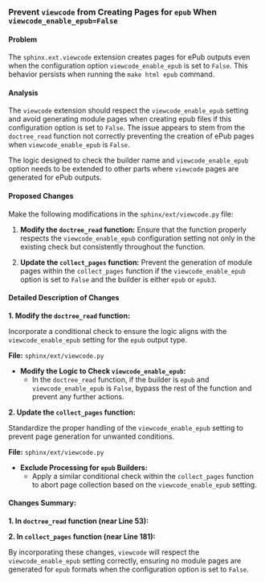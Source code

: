 ### Prevent `viewcode` from Creating Pages for `epub` When `viewcode_enable_epub=False`

#### Problem
The `sphinx.ext.viewcode` extension creates pages for ePub outputs even when the configuration option `viewcode_enable_epub` is set to `False`. This behavior persists when running the `make html epub` command.

#### Analysis
The `viewcode` extension should respect the `viewcode_enable_epub` setting and avoid generating module pages when creating epub files if this configuration option is set to `False`. The issue appears to stem from the `doctree_read` function not correctly preventing the creation of ePub pages when `viewcode_enable_epub` is `False`.

The logic designed to check the builder name and `viewcode_enable_epub` option needs to be extended to other parts where `viewcode` pages are generated for ePub outputs.

#### Proposed Changes
Make the following modifications in the `sphinx/ext/viewcode.py` file:

1. **Modify the `doctree_read` function:**
   Ensure that the function properly respects the `viewcode_enable_epub` configuration setting not only in the existing check but consistently throughout the function.

2. **Update the `collect_pages` function:**
   Prevent the generation of module pages within the `collect_pages` function if the `viewcode_enable_epub` option is set to `False` and the builder is either `epub` or `epub3`.

#### Detailed Description of Changes
**1. Modify the `doctree_read` function:**

Incorporate a conditional check to ensure the logic aligns with the `viewcode_enable_epub` setting for the `epub` output type.

**File:** `sphinx/ext/viewcode.py`

- **Modify the Logic to Check `viewcode_enable_epub`:**
  - In the `doctree_read` function, if the builder is `epub` and `viewcode_enable_epub` is `False`, bypass the rest of the function and prevent any further actions.

**2. Update the `collect_pages` function:**

Standardize the proper handling of the `viewcode_enable_epub` setting to prevent page generation for unwanted conditions.

**File:** `sphinx/ext/viewcode.py`

- **Exclude Processing for `epub` Builders:**
  - Apply a similar conditional check within the `collect_pages` function to abort page collection based on the `viewcode_enable_epub` setting.

#### Changes Summary:
**1. In `doctree_read` function (near Line 53):**


**2. In `collect_pages` function (near Line 181):**


By incorporating these changes, `viewcode` will respect the `viewcode_enable_epub` setting correctly, ensuring no module pages are generated for `epub` formats when the configuration option is set to `False`.